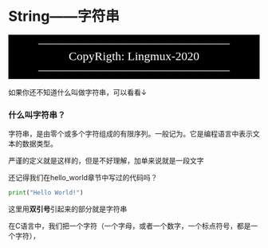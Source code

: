 #  String——字符串

<table><tr><td bgcolor=Black><font size=5 face="consolas" color=white><center>————————————————CopyRigth: Lingmux-2020————————————————</center></font></td></tr></table>



如果你还不知道什么叫做字符串，可以看看↓

### 什么叫字符串？

字符串，是由零个或多个字符组成的有限序列。一般记为。它是编程语言中表示文本的数据类型。

严谨的定义就是这样的，但是不好理解，加单来说就是一段文字

还记得我们在hello_world章节中写过的代码吗？

``````python
print("Hello World!")
``````

这里用**双引号**引起来的部分就是字符串

在C语言中，我们把一个字符（一个字母，或者一个数字，一个标点符号，都是一个字符），